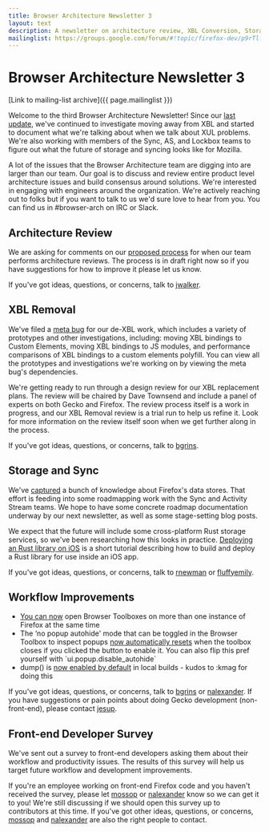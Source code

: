 ```yaml
---
title: Browser Architecture Newsletter 3
layout: text
description: A newsletter on architecture review, XBL Conversion, Storage and Sync, Workflow Improvements and a developer survey
mailinglist: https://groups.google.com/forum/#!topic/firefox-dev/p9rTlfFUXlQ
---
```


# Browser Architecture Newsletter 3

[Link to mailing-list archive]({{ page.mailinglist }})

Welcome to the third Browser Architecture Newsletter! Since our [last
update](https://mozilla.github.io/firefox-browser-architecture/posts/2017-08-24-browser-architecture-newsletter-2.html),
we've continued to investigate moving away from XBL and started to
document what we're talking about when we talk about XUL problems. We're
also working with members of the Sync, AS, and Lockbox teams to figure
out what the future of storage and syncing looks like for Mozilla.

A lot of the issues that the Browser Architecture team are digging into
are larger than our team. Our goal is to discuss and review entire
product level architecture issues and build consensus around solutions.
We're interested in engaging with engineers around the organization.
We're actively reaching out to folks but if you want to talk to us we'd
sure love to hear from you. You can find us in \#browser-arch on IRC or
Slack.

## Architecture Review

We are asking for comments on our [proposed
process](https://mozilla.github.io/firefox-browser-architecture/text/0006-architecture-review-process.html)
for when our team performs architecture reviews. The process is in draft
right now so if you have suggestions for how to improve it please let us
know.

If you've got ideas, questions, or concerns, talk to
[jwalker](https://mozillians.org/en-US/u/jwalker/).

## XBL Removal

We've filed a [meta
bug](https://bugzilla.mozilla.org/show_bug.cgi?id=1397874) for our
de-XBL work, which includes a variety of prototypes and other
investigations, including: moving XBL bindings to Custom Elements,
moving XBL bindings to JS modules, and performance comparisons of XBL
bindings to a custom elements polyfill. You can view all the prototypes
and investigations we're working on by viewing the meta bug's
dependencies.

We're getting ready to run through a design review for our XBL
replacement plans. The review will be chaired by Dave Townsend and
include a panel of experts on both Gecko and Firefox. The review process
itself is a work in progress, and our XBL Removal review is a trial run
to help us refine it. Look for more information on the review itself
soon when we get further along in the process.

If you've got ideas, questions, or concerns, talk to
[bgrins](https://mozillians.org/en-US/u/bgrinstead/).

## Storage and Sync

We've [captured](https://github.com/mozilla/firefox-data-store-docs) a
bunch of knowledge about Firefox's data stores. That effort is feeding
into some roadmapping work with the Sync and Activity Stream teams. We
hope to have some concrete roadmap documentation underway by our next
newsletter, as well as some stage-setting blog posts.

We expect that the future will include some cross-platform Rust storage
services, so we've been researching how this looks in practice.
[Deploying an Rust library on
iOS](https://mozilla.github.io/firefox-browser-architecture/experiments/2017-09-06-rust-on-ios.html)
is a short tutorial describing how to build and deploy a Rust library
for use inside an iOS app.

If you've got ideas, questions, or concerns, talk to
[rnewman](https://mozillians.org/en-US/u/rnewman/) or
[fluffyemily](https://mozillians.org/en-US/u/etoop/).

## Workflow Improvements

*   [You can
    now](https://groups.google.com/d/msg/firefox-dev/L5D3YSBxqh8/pjonQLutCwAJ)
    open Browser Toolboxes on more than one instance of Firefox at the
    same time
*   The ‘no popup autohide' mode that can be toggled in the Browser
    Toolbox to inspect popups [now automatically
    resets](https://bugzilla.mozilla.org/show_bug.cgi?id=1251658) when
    the toolbox closes if you clicked the button to enable it. You can
    also flip this pref yourself with \`ui.popup.disable\_autohide\`
*   dump() is [now enabled by
    default](https://bugzilla.mozilla.org/show_bug.cgi?id=1395711) in
    local builds - kudos to :kmag for doing this

If you've got ideas, questions, or concerns, talk to
[bgrins](https://mozillians.org/en-US/u/bgrinstead/) or
[nalexander](https://mozillians.org/en-US/u/nalexander/). If you have
suggestions or pain points about doing Gecko development
(non-front-end), please contact
[jesup](https://mozillians.org/en-US/u/jesup/).

## Front-end Developer Survey

We've sent out a survey to front-end developers asking them about their
workflow and productivity issues. The results of this survey will help
us target future workflow and development improvements.

If you're an employee working on front-end Firefox code and you haven't
received the survey, please let
[mossop](https://mozillians.org/en-US/u/Mossop/) or
[nalexander](https://mozillians.org/en-US/u/nalexander/) know so we
can get it to you! We're still discussing if we should open this survey
up to contributors at this time. If you've got other ideas, questions,
or concerns, [mossop](https://mozillians.org/en-US/u/Mossop/) and
[nalexander](https://mozillians.org/en-US/u/nalexander/) are also the
right people to contact.
